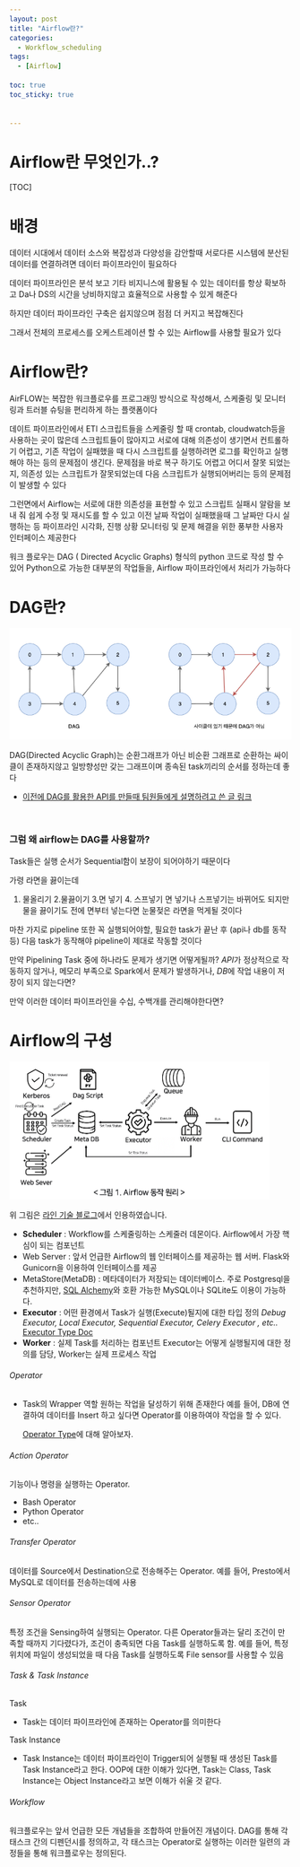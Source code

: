 ```yaml
---
layout: post
title: "Airflow란?"
categories:
  - Workflow_scheduling
tags:
  - [Airflow]

toc: true
toc_sticky: true


---
```


# Airflow란 무엇인가..?

[TOC]

# 배경

데이터 시대에서 데이터 소스와 복잡성과 다양성을 감안할때 서로다른 시스템에 분산된데이터를 연결하려면 데이터 파이프라인이 필요하다

데이터 파이프라인은 분석 보고 기타 비지니스에 활용될 수 있는 데이터를 항상 확보하고 Da나 DS의 시간을 낭비하지않고 효율적으로 사용할 수 있게 해준다

하지만 데이터 파이프라인 구축은 쉽지않으며 점점 더 커지고 복잡해진다

그래서 전체의 프로세스를 오케스트레이션 할 수 있는 Airflow를 사용할 필요가 있다

# Airflow란?

AirFLOW는 복잡한 워크플로우를 프로그래밍 방식으로 작성해서,  스케줄링 및 모니터링과 트러블 슈팅을 편리하게 하는 플랫폼이다

데이트 파이프라인에서 ETl 스크립트들을 스케줄링 할 때 crontab, cloudwatch등을 사용하는 곳이 많은데 스크립트들이 많아지고 서로에 대해 의존성이 생기면서 컨트롤하기 어렵고, 기존 작업이 실패했을 때 다시 스크립트를 실행하려면 로그를 확인하고 실행해야 하는 등의 문제점이 생긴다. 문제점을 바로 복구 하기도 어렵고 어디서 잘못 되었는지, 의존성 있는 스크립트가 잘못되었는데 다음 스크립트가 실행되어버리는 등의 문제점이 발생할 수 있다

그런면에서 Airflow는 서로에 대한 의존성을 표현할 수 있고 스크립트 실패시 알람을 보내 줘 쉽게 수정 및 재시도를 할 수 있고 이전 날짜 작업이 실패했을때 그 날짜만 다시 실행하는 등 파이프라인 시각화, 진행 상황 모니터링 및 문제 해결을 위한 풍부한 사용자 인터페이스 제공한다

워크 플로우는 DAG ( Directed Acyclic Graphs) 형식의 python 코드로 작성 할 수 있어
Python으로 가능한 대부분의 작업들을, Airflow 파이프라인에서 처리가 가능하다

# DAG란?

![img](https://raw.githubusercontent.com/Cloudblack/Forpicture/image/img/img.png)



DAG(Directed Acyclic Graph)는 순환그래프가 아닌 비순환 그래프로 순환하는 싸이클이 존재하지않고 일방향성만 갖는 그래프이며 종속된 task끼리의 순서를 정하는데 좋다

- [이전에 DAG를 활용한 API를 만들때 팀원들에게 설명하려고 쓴 글 링크](https://cloudblack.notion.site/df0a223bd7214805ae1c327277b600a9)

​    

### 그럼 왜 airflow는 DAG를 사용할까?

Task들은 실행 순서가 Sequential함이 보장이 되어야하기 때문이다

가령 라면을 끓이는데

1. 물올리기 2.물끓이기 3.면 넣기 4. 스프넣기
    면 넣기나 스프넣기는 바뀌어도 되지만 물을 끓이기도 전에 면부터 넣는다면 눈물젖은 라면을 먹게될 것이다

마찬 가지로 pipeline 또한 꼭 실행되어야할, 필요한 task가 끝난 후 (api나 db를 동작 등) 다음 task가 동작해야 pipeline이 제대로 작동할 것이다 

만약 Pipelining Task 중에 하나라도 문제가 생기면 어떻게될까?
*API*가 정상적으로 작동하지 않거나, 메모리 부족으로 Spark에서 문제가 발생하거나, *DB*에 작업 내용이 저장이 되지 않는다면?

만약 이러한 데이터 파이프라인을 수십, 수백개를 관리해야한다면?

# Airflow의 구성

<img src="https://raw.githubusercontent.com/Cloudblack/Forpicture/image/img/k8sdataeng1.png" alt="img" style="zoom:50%;" />



 위 그림은 [라인 기술 블로그](https://engineering.linecorp.com/ko/blog/data-engineering-with-airflow-k8s-1/)에서 인용하였습니다.

- **Scheduler** : Workflow를 스케줄링하는 스케줄러 데몬이다. Airflow에서 가장 핵심이 되는 컴포넌트
- Web Server : 앞서 언급한 Airflow의 웹 인터페이스를 제공하는 웹 서버. Flask와 Gunicorn을 이용하여 인터페이스를 제공
- MetaStore(MetaDB) : 메타데이터가 저장되는 데이터베이스. 주로 Postgresql을 추천하지만, [SQL Alchemy](https://ulfrid.github.io/python/python-sqlalchemy/)와 호환 가능한 MySQL이나 SQLite도 이용이 가능하다.
- **Executor** : 어떤 환경에서 Task가 실행(Execute)될지에 대한 타입 정의
    *Debug Executor, Local Executor, Sequential Executor, Celery Executor , etc..* [Executor Type Doc](https://airflow.apache.org/docs/apache-airflow/stable/executor/index.html#)
- **Worker** : 실제 Task를 처리하는 컴포넌트
    Executor는 어떻게 실행될지에 대한 정의를 담당, Worker는 실제 프로세스 작업



###### Operator

- Task의 Wrapper 역할
    원하는 작업을 달성하기 위해 존재한다
    예를 들어, DB에 연결하여 데이터를 Insert 하고 싶다면 Operator를 이용하여야 작업을 할 수 있다.

    [Operator Type](https://airflow.apache.org/docs/apache-airflow/stable/_api/airflow/operators/index.html)에 대해 알아보자.

###### Action Operator

기능이나 명령을 실행하는 Operator.

- Bash Operator
- Python Operator
- etc..

###### Transfer Operator

데이터를 Source에서 Destination으로 전송해주는 Operator.
예를 들어, Presto에서 MySQL로 데이터를 전송하는데에 사용

###### Sensor Operator

특정 조건을 Sensing하여 실행되는 Operator.
다른 Operator들과는 달리 조건이 만족할 때까지 기다렸다가, 조건이 충족되면 다음 Task를 실행하도록 함.
예를 들어, 특정 위치에 파일이 생성되었을 때 다음 Task를 실행하도록 File sensor를 사용할 수 있음

###### Task & Task Instance

Task

- Task는 데이터 파이프라인에 존재하는 Operator를 의미한다

Task Instance

- Task Instance는 데이터 파이프라인이 Trigger되어 실행될 때 생성된 Task를 Task Instance라고 한다.
    OOP에 대한 이해가 있다면, Task는 Class, Task Instance는 Object Instance라고 보면 이해가 쉬울 것 같다.

###### Workflow

워크플로우는 앞서 언급한 모든 개념들을 조합하여 만들어진 개념이다.
DAG를 통해 각 태스크 간의 디펜던시를 정의하고, 각 태스크는 Operator로 실행하는 이러한 일련의 과정들을 통해 워크플로우는 정의된다.

